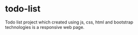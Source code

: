 # todo-list
Todo list project which created using js, css, html and bootstrap technologies is a responsive web page.
